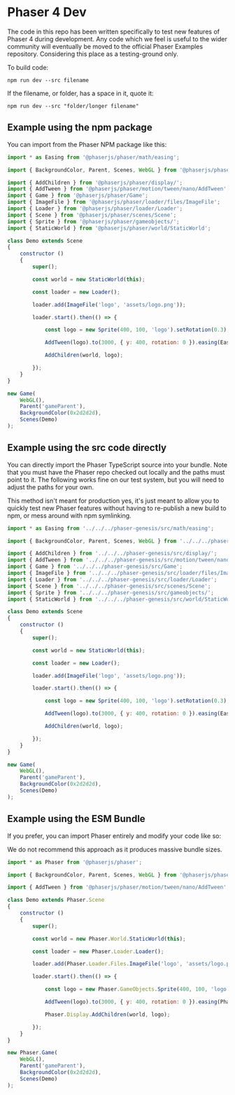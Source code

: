 # Phaser 4 Dev

The code in this repo has been written specifically to test new features of Phaser 4 during development. Any code which we feel is useful to the wider community will eventually be moved to the official Phaser Examples repository. Considering this place as a testing-ground only.

To build code:

`npm run dev --src filename`

If the filename, or folder, has a space in it, quote it:

`npm run dev --src "folder/longer filename"`

## Example using the npm package

You can import from the Phaser NPM package like this:

```js
import * as Easing from '@phaserjs/phaser/math/easing';

import { BackgroundColor, Parent, Scenes, WebGL } from '@phaserjs/phaser/config';

import { AddChildren } from '@phaserjs/phaser/display/';
import { AddTween } from '@phaserjs/phaser/motion/tween/nano/AddTween';
import { Game } from '@phaserjs/phaser/Game';
import { ImageFile } from '@phaserjs/phaser/loader/files/ImageFile';
import { Loader } from '@phaserjs/phaser/loader/Loader';
import { Scene } from '@phaserjs/phaser/scenes/Scene';
import { Sprite } from '@phaserjs/phaser/gameobjects/';
import { StaticWorld } from '@phaserjs/phaser/world/StaticWorld';

class Demo extends Scene
{
    constructor ()
    {
        super();

        const world = new StaticWorld(this);

        const loader = new Loader();

        loader.add(ImageFile('logo', 'assets/logo.png'));

        loader.start().then(() => {

            const logo = new Sprite(400, 100, 'logo').setRotation(0.3);

            AddTween(logo).to(3000, { y: 400, rotation: 0 }).easing(Easing.Bounce.Out);

            AddChildren(world, logo);

        });
    }
}

new Game(
    WebGL(),
    Parent('gameParent'),
    BackgroundColor(0x2d2d2d),
    Scenes(Demo)
);
```

## Example using the src code directly

You can directly import the Phaser TypeScript source into your bundle. Note that you must have the Phaser repo checked out locally and the paths must point to it. The following works fine on our test system, but you will need to adjust the paths for your own.

This method isn't meant for production yes, it's just meant to allow you to quickly test new Phaser features without having to re-publish a new build to npm, or mess around with npm symlinking.

```js
import * as Easing from '../../../phaser-genesis/src/math/easing';

import { BackgroundColor, Parent, Scenes, WebGL } from '../../../phaser-genesis/src/config';

import { AddChildren } from '../../../phaser-genesis/src/display/';
import { AddTween } from '../../../phaser-genesis/src/motion/tween/nano/AddTween';
import { Game } from '../../../phaser-genesis/src/Game';
import { ImageFile } from '../../../phaser-genesis/src/loader/files/ImageFile';
import { Loader } from '../../../phaser-genesis/src/loader/Loader';
import { Scene } from '../../../phaser-genesis/src/scenes/Scene';
import { Sprite } from '../../../phaser-genesis/src/gameobjects/';
import { StaticWorld } from '../../../phaser-genesis/src/world/StaticWorld';

class Demo extends Scene
{
    constructor ()
    {
        super();

        const world = new StaticWorld(this);

        const loader = new Loader();

        loader.add(ImageFile('logo', 'assets/logo.png'));

        loader.start().then(() => {

            const logo = new Sprite(400, 100, 'logo').setRotation(0.3);

            AddTween(logo).to(3000, { y: 400, rotation: 0 }).easing(Easing.Bounce.Out);

            AddChildren(world, logo);

        });
    }
}

new Game(
    WebGL(),
    Parent('gameParent'),
    BackgroundColor(0x2d2d2d),
    Scenes(Demo)
);
```

## Example using the ESM Bundle

If you prefer, you can import Phaser entirely and modify your code like so:

We do not recommend this approach as it produces massive bundle sizes.

```js
import * as Phaser from '@phaserjs/phaser';

import { BackgroundColor, Parent, Scenes, WebGL } from '@phaserjs/phaser/config';

import { AddTween } from '@phaserjs/phaser/motion/tween/nano/AddTween';

class Demo extends Phaser.Scene
{
    constructor ()
    {
        super();

        const world = new Phaser.World.StaticWorld(this);

        const loader = new Phaser.Loader.Loader();

        loader.add(Phaser.Loader.Files.ImageFile('logo', 'assets/logo.png'));

        loader.start().then(() => {

            const logo = new Phaser.GameObjects.Sprite(400, 100, 'logo').setRotation(0.3);

            AddTween(logo).to(3000, { y: 400, rotation: 0 }).easing(Phaser.Math.Easing.Bounce.Out);

            Phaser.Display.AddChildren(world, logo);

        });
    }
}

new Phaser.Game(
    WebGL(),
    Parent('gameParent'),
    BackgroundColor(0x2d2d2d),
    Scenes(Demo)
);
```

